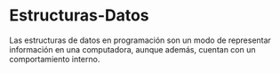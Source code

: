 # Estructuras-Datos
Las estructuras de datos en programación son un modo de representar información en una computadora, aunque además, cuentan con un comportamiento interno.
